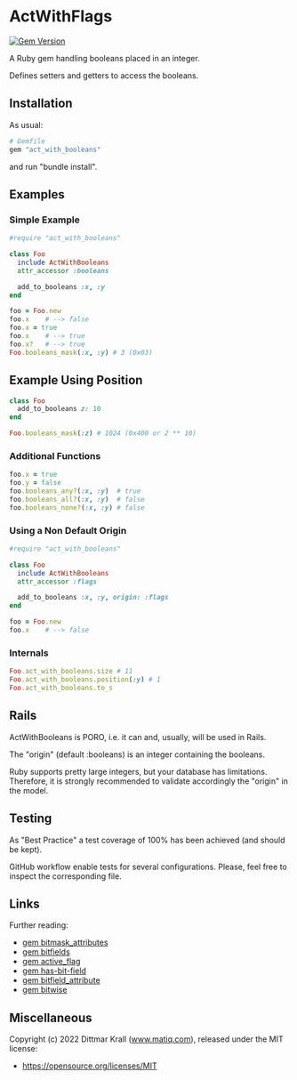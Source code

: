 # ActWithFlags

[![Gem Version](https://badge.fury.io/rb/act_with_booleans.png)](http://badge.fury.io/rb/act_with_booleans)

A Ruby gem handling booleans placed in an integer.

Defines setters and getters to access the booleans.


## Installation

As usual:
```ruby
# Gemfile
gem "act_with_booleans"
```
and run "bundle install".

## Examples

### Simple Example

```ruby
#require "act_with_booleans"

class Foo
  include ActWithBooleans
  attr_accessor :booleans

  add_to_booleans :x, :y
end

foo = Foo.new
foo.x    # --> false
foo.x = true
foo.x    # --> true
foo.x?   # --> true
Foo.booleans_mask(:x, :y) # 3 (0x03)
```

## Example Using Position

```ruby
class Foo
  add_to_booleans z: 10
end

Foo.booleans_mask(:z) # 1024 (0x400 or 2 ** 10)
```

### Additional Functions

```ruby
foo.x = true
foo.y = false
foo.booleans_any?(:x, :y)  # true
foo.booleans_all?(:x, :y)  # false
foo.booleans_none?(:x, :y) # false
```

### Using a Non Default Origin

```ruby
#require "act_with_booleans"

class Foo
  include ActWithBooleans
  attr_accessor :flags

  add_to_booleans :x, :y, origin: :flags
end

foo = Foo.new
foo.x    # --> false
```
### Internals

```ruby
Foo.act_with_booleans.size # 11
Foo.act_with_booleans.position(:y) # 1
Foo.act_with_booleans.to_s
```

## Rails

ActWithBooleans is PORO,
i.e. it can and, usually, will be used in Rails.

The "origin" (default :booleans) is an integer containing the booleans.

Ruby supports pretty large integers,
but your database has limitations.
Therefore, it is strongly recommended to validate accordingly
the "origin" in the model.

## Testing

As "Best Practice" a test coverage of 100% has been achieved
(and should be kept).

GitHub workflow enable tests for several configurations.
Please, feel free to inspect the corresponding file.

## Links

Further reading:

- [gem bitmask_attributes](https://github.com/joelmoss/bitmask_attributes)
- [gem bitfields](https://github.com/grosser/bitfields)
- [gem active_flag](https://github.com/kenn/active_flag)
- [gem has-bit-field](https://github.com/pjb3/has-bit-field)
- [gem bitfield_attribute](https://github.com/gzigzigzeo/bitfield_attribute)
- [gem bitwise](https://github.com/kenn/bitwise)


## Miscellaneous

Copyright (c) 2022 Dittmar Krall (www.matiq.com),
released under the MIT license:

* https://opensource.org/licenses/MIT
